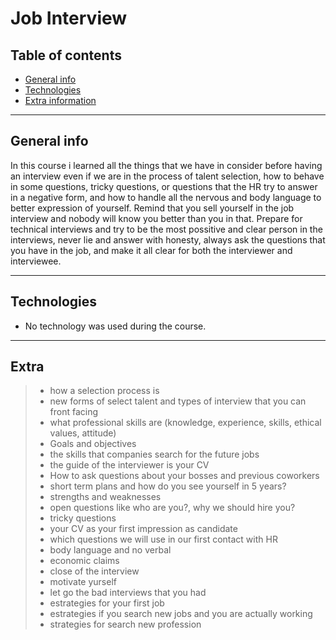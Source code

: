# Job Interview

## Table of contents
* [General info](#general-info) 
* [Technologies](#technologies) 
* [Extra information](#Extra)

------------

## General info

In this course i learned all the things that we have in consider before having an interview even if we are in the process of talent selection, how to behave in some questions, tricky questions, or questions that the HR try to answer in a negative form, and how to handle all the nervous and body language to better expression of yourself. Remind that you sell yourself in the job interview and nobody will know you better than you in that. Prepare for technical interviews and try to be the most possitive and clear person in the interviews, never lie and answer with honesty, always ask the questions that you have in the job, and make it all clear for both the interviewer and interviewee.

------------

## Technologies
- No technology was used during the course.

------------

## Extra
>- how a selection process is
>- new forms of select talent and types of interview that you can front facing
>- what professional skills are (knowledge, experience, skills, ethical values, attitude)
>- Goals and objectives
>- the skills that companies search for the future jobs
>- the guide of the interviewer is your CV
>- How to ask questions about your bosses and previous coworkers
>- short term plans and how do you see yourself in 5 years?
>- strengths and weaknesses
>- open questions like who are you?, why we should hire you?
>- tricky questions
>- your CV as your first impression as candidate
>- which questions we will use in our first contact with HR
>- body language and no verbal
>- economic claims
>- close of the interview
>- motivate yurself
>- let go the bad interviews that you had
>- estrategies for your first job
>- estrategies if you search new jobs and you are actually working
>- strategies for search new profession
